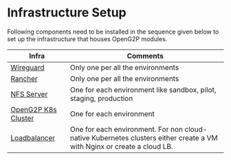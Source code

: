 # Infrastructure Setup

Following components need to be installed in the sequence given below to set up the infrastructure that houses OpenG2P modules.

| Infra                                   | Comments                                                                                                               |
| --------------------------------------- | ---------------------------------------------------------------------------------------------------------------------- |
| [Wireguard](wireguard-server-setup.md)  | Only one per all the environments                                                                                      |
| [Rancher](rancher.md)                   | Only one per all the environments                                                                                      |
| [NFS Server](nfs-server.md)             | One for each environment like sandbox, pilot, staging, production                                                      |
| [OpenG2P K8s Cluster](cluster-setup.md) | One for each environment                                                                                               |
| [Loadbalancer](loadbalancer-setup.md)   | One for each environment. For non cloud-native Kubernetes clusters either create a VM with Nginx or create a cloud LB. |
